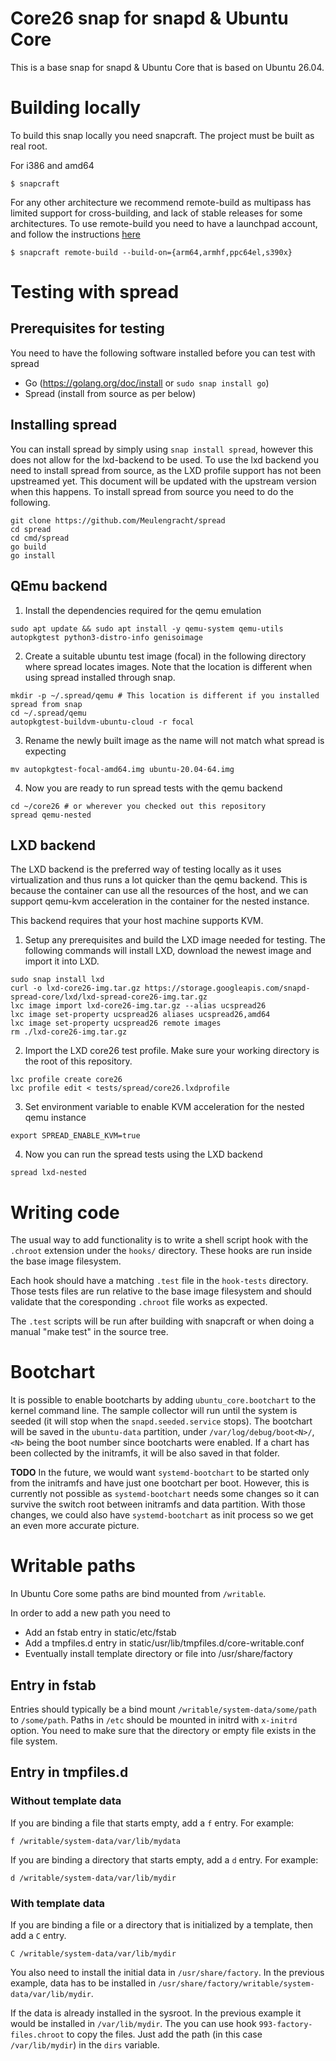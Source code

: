 # Core26 snap for snapd & Ubuntu Core

This is a base snap for snapd & Ubuntu Core that is based on Ubuntu 26.04.

# Building locally

To build this snap locally you need snapcraft. The project must be built as real root.

For i386 and amd64
```
$ snapcraft
```

For any other architecture we recommend remote-build as multipass has limited
support for cross-building, and lack of stable releases for some architectures. 
To use remote-build you need to have a launchpad account, and follow the instructions [here](https://snapcraft.io/docs/remote-build)
```
$ snapcraft remote-build --build-on={arm64,armhf,ppc64el,s390x}
```

# Testing with spread

## Prerequisites for testing

You need to have the following software installed before you can test with spread
 - Go (https://golang.org/doc/install or ```sudo snap install go```)
 - Spread (install from source as per below)

## Installing spread

You can install spread by simply using ```snap install spread```, however this does not allow for the lxd-backend to be used.
To use the lxd backend you need to install spread from source, as the LXD profile support has not been upstreamed yet.
This document will be updated with the upstream version when this happens. To install spread from source you need to do the following.

```
git clone https://github.com/Meulengracht/spread
cd spread
cd cmd/spread
go build
go install
```

## QEmu backend

1. Install the dependencies required for the qemu emulation
```
sudo apt update && sudo apt install -y qemu-system qemu-utils autopkgtest python3-distro-info genisoimage
```
2. Create a suitable ubuntu test image (focal) in the following directory where spread locates images. Note that the location is different when using spread installed through snap.
```
mkdir -p ~/.spread/qemu # This location is different if you installed spread from snap
cd ~/.spread/qemu
autopkgtest-buildvm-ubuntu-cloud -r focal
```
3. Rename the newly built image as the name will not match what spread is expecting
```
mv autopkgtest-focal-amd64.img ubuntu-20.04-64.img
```
4. Now you are ready to run spread tests with the qemu backend
```
cd ~/core26 # or wherever you checked out this repository
spread qemu-nested
```

## LXD backend
The LXD backend is the preferred way of testing locally as it uses virtualization and thus runs a lot quicker than
the qemu backend. This is because the container can use all the resources of the host, and we can support
qemu-kvm acceleration in the container for the nested instance.

This backend requires that your host machine supports KVM.

1. Setup any prerequisites and build the LXD image needed for testing. The following commands will install LXD,
download the newest image and import it into LXD.
```
sudo snap install lxd
curl -o lxd-core26-img.tar.gz https://storage.googleapis.com/snapd-spread-core/lxd/lxd-spread-core26-img.tar.gz
lxc image import lxd-core26-img.tar.gz --alias ucspread26
lxc image set-property ucspread26 aliases ucspread26,amd64
lxc image set-property ucspread26 remote images
rm ./lxd-core26-img.tar.gz
```
2. Import the LXD core26 test profile. Make sure your working directory is the root of this repository.
```
lxc profile create core26
lxc profile edit < tests/spread/core26.lxdprofile
```
3. Set environment variable to enable KVM acceleration for the nested qemu instance
```
export SPREAD_ENABLE_KVM=true
```
4. Now you can run the spread tests using the LXD backend
```
spread lxd-nested
```

# Writing code

The usual way to add functionality is to write a shell script hook
with the `.chroot` extension under the `hooks/` directory. These hooks
are run inside the base image filesystem.

Each hook should have a matching `.test` file in the `hook-tests`
directory. Those tests files are run relative to the base image
filesystem and should validate that the coresponding `.chroot` file
works as expected.

The `.test` scripts will be run after building with snapcraft or when
doing a manual "make test" in the source tree.

# Bootchart

It is possible to enable bootcharts by adding `ubuntu_core.bootchart`
to the kernel command line. The sample collector will run until the
system is seeded (it will stop when the `snapd.seeded.service`
stops). The bootchart will be saved in the `ubuntu-data` partition,
under `/var/log/debug/boot<N>/`, `<N>` being the boot number since
bootcharts were enabled. If a chart has been collected by the
initramfs, it will be also saved in that folder.

**TODO** In the future, we would want `systemd-bootchart` to be started
only from the initramfs and have just one bootchart per boot. However,
this is currently not possible as `systemd-bootchart` needs some changes
so it can survive the switch root between initramfs and data
partition. With those changes, we could also have `systemd-bootchart` as
init process so we get an even more accurate picture.


# Writable paths

In Ubuntu Core some paths are bind mounted from `/writable`.

In order to add a new path you need to
 * Add an fstab entry in static/etc/fstab
 * Add a tmpfiles.d entry in static/usr/lib/tmpfiles.d/core-writable.conf
 * Eventually install template directory or file into /usr/share/factory

## Entry in fstab

Entries should typically be a bind mount
`/writable/system-data/some/path` to `/some/path`. Paths in `/etc`
should be mounted in initrd with `x-initrd` option. You need to make
sure that the directory or empty file exists in the file system.

## Entry in tmpfiles.d

### Without template data

If you are binding a file that starts empty, add a `f` entry. For
example:
```
f /writable/system-data/var/lib/mydata
```

If you are binding a directory that starts empty, add a `d` entry.
For example:
```
d /writable/system-data/var/lib/mydir
```

### With template data

If you are binding a file or a directory that is initialized by a
template, then add a `C` entry.
```
C /writable/system-data/var/lib/mydir
```

You also need to install the initial data in `/usr/share/factory`.  In
the previous example, data has to be installed in
`/usr/share/factory/writable/system-data/var/lib/mydir`.

If the data is already installed in the sysroot. In the previous example
it would be installed in `/var/lib/mydir`. The you can use hook
`993-factory-files.chroot` to copy the files. Just add the path
(in this case `/var/lib/mydir`) in the `dirs` variable.

